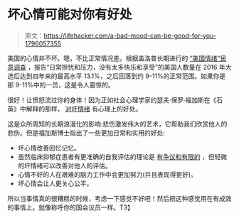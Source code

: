 # 坏心情可能对你有好处

> 原文：<https://lifehacker.com/a-bad-mood-can-be-good-for-you-1796057355>

美国的心情并不坏。嗯，不比正常情况差。根据盖洛普长期进行的 [“美国情绪”民意调查](http://www.gallup.com/poll/151166/mood-weekly.aspx) ，报告“日常担忧和压力，没有太多快乐和享受”的美国人数量在 2016 年大选后达到四年来的最高水平 13.1%，之后回落到约 9-11%的正常范围。如果你是那 9-11%中的一员，这是令人震惊的。



很好！让愤怒流过你的身体！因为正如社会心理学家约瑟夫·保罗·福加斯在《石英》中解释的那样， [对坏情绪](https://qz.com/1003859/the-psychological-benefits-of-being-in-a-bad-mood/) 有心理上的好处。

这是众所周知的长期浪漫化的影响:悲伤激发伟大的艺术，它帮助我们欣赏他人的悲伤。但是福加斯博士指出了一些更加日常和实用的好处:

*   坏心情改善回忆记忆。
*   虽然临床抑郁症患者有更准确的自我评估的理论是 [有争议和有限的](http://www.apa.org/monitor/apr05/realism.aspx) ，但轻微的坏情绪可以改善对他人的评估。
*   心情不好的人在艰难的脑力工作中会更加努力(并且表现得更好)。
*   坏心情会让人更关心公平。

所以当事情真的很糟糕的时候，考虑一下感觉不好吧！然后把这种感觉用在有成效的事情上。就像称呼你的国会议员一样。T3】